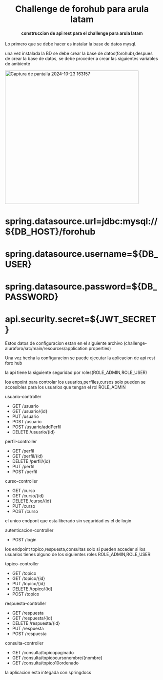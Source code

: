 <h1 align="center"> Challenge de forohub para arula latam </h1>
<h4 align="center">
construccion de api rest para el challenge para arula latam
</h4> 
<p>Lo primero que se debe hacer es instalar la base de datos mysql.</p>
<p>una vez instalada la BD se debe crear la base de datos(forohub),despues de crear la base de datos, se debe proceder a crear las siguientes variables de ambiente</p>
<img width="437" alt="Captura de pantalla 2024-10-23 163157" src="https://github.com/user-attachments/assets/56d29688-3d79-46ea-95a6-4ec3a429ae8c">
<h1>spring.datasource.url=jdbc:mysql://${DB_HOST}/forohub</h1>
<h1>spring.datasource.username=${DB_USER}</h1>
<h1>spring.datasource.password=${DB_PASSWORD}</h1>
<h1>api.security.secret=${JWT_SECRET}</h1>

<p>Estos datos de configuracion estan en el siguiente archivo (challenge-aluraforo/src/main/resources/application.properties)</p>

<p>Una vez hecha la configuracion se puede ejecutar la aplicacion de api rest foro hub</p>
<p>la api tiene la siguiente seguridad por roles(ROLE_ADMIN,ROLE_USER)<p>
<p> los enpoint para controlar los usuarios,perfiles,cursos solo pueden se accesibles para los usuarios que tengan el rol ROLE_ADMIN</p>
<p>usuario-controller</p>
<ul>
 <li>GET /usuario </li>
 <li>GET /usuario/{id}</li>
 <li>PUT /usuario</li>
 <li>POST /usuario</li>
 <li>POST /usuario/addPerfil</li>
  <li>DELETE /usuario/{id}</li>
</ul>
<p>perfil-controller</p>
<ul>
 <li>GET /perfil</li>
 <li>GET /perfil/{id}</li>
 <li>DELETE /perfil/{id}</li>
 <li>PUT /perfil</li>
 <li>POST /perfil</li>
</ul>
<p>curso-controller</p>
<ul>
 <li>GET /curso</li>
 <li>GET /curso/{id}</li>
 <li>DELETE /curso/{id}</li>
 <li>PUT /curso</li>
 <li>POST /curso</li>
</ul>
<p>el unico endpont que esta liberado sin seguridad es el de login </p>
<p>autenticacion-controller</p>
<ul>
 <li>POST /login </li>
</ul>
<p>los endpoint topico,respuesta,consultas solo si pueden acceder si los usuarios tienes alguno de los siguientes roles ROLE_ADMIN,ROLE_USER </p>
<p>topico-controller</p>
<ul>
 <li>GET /topico </li>
 <li>GET /topico/{id}</li>
 <li>PUT /topico/{id}</li>
 <li>DELETE /topico/{id}</li>
 <li>POST /topico</li>
</ul>
<p>respuesta-controller</p>
<ul>
 <li>GET /respuesta </li>
 <li>GET /respuesta/{id}</li>
 <li>DELETE /respuesta/{id}</li>
 <li>PUT /respuesta</li>
 <li>POST /respuesta</li>
</ul>

<p>consulta-controller</p>
<ul>
 <li>GET /consulta/topicopaginado </li>
 <li>GET /consulta/topicocursonombre/{nombre}</li>
 <li>GET /consulta/topico10ordenado</li>
</ul>
<p>la aplicacion esta integada con springdocs</p>











